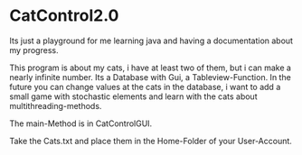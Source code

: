 # CatControl2.0

Its just a playground for me learning java and having a documentation about my progress.

This program is about my cats, i have at least two of them, but i can make a nearly infinite number. 
Its a Database with Gui, a Tableview-Function. 
In the future you can change values at the cats in the database, 
i want to add a small game with stochastic elements and learn with the cats about multithreading-methods.

The main-Method is in CatControlGUI.


Take the Cats.txt and place them in the Home-Folder of your User-Account.
